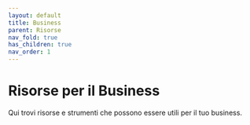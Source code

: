 ```yaml
---
layout: default
title: Business
parent: Risorse
nav_fold: true
has_children: true
nav_order: 1
---
```


# Risorse per il Business
Qui trovi risorse e strumenti che possono essere utili per il tuo business.

